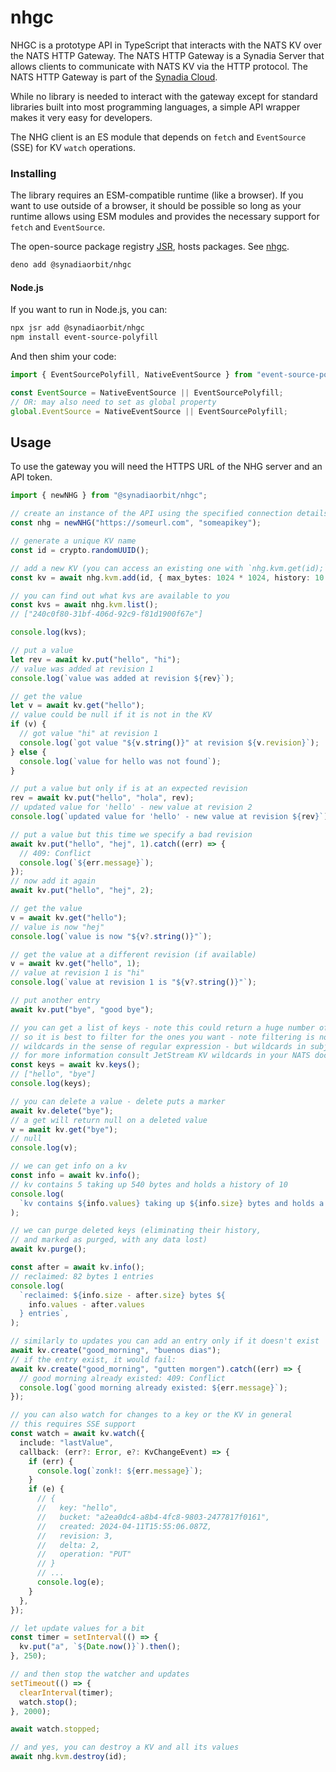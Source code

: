 # nhgc

NHGC is a prototype API in TypeScript that interacts with the NATS KV over the
NATS HTTP Gateway. The NATS HTTP Gateway is a Synadia Server that allows clients
to communicate with NATS KV via the HTTP protocol. The NATS HTTP Gateway is part
of the [Synadia Cloud](https://www.synadia.com/).

While no library is needed to interact with the gateway except for standard
libraries built into most programming languages, a simple API wrapper makes it
very easy for developers.

The NHG client is an ES module that depends on `fetch` and `EventSource` (SSE)
for KV `watch` operations.

### Installing

The library requires an ESM-compatible runtime (like a browser). If you want to
use outside of a browser, it should be possible so long as your runtime allows
using ESM modules and provides the necessary support for `fetch` and
`EventSource`.

The open-source package registry [JSR](https://jsr.io), hosts packages. See
[nhgc](https://jsr.io/@synadiaorbit/nhgc).

```sh
deno add @synadiaorbit/nhgc
```

#### Node.js

If you want to run in Node.js, you can:

```sh
npx jsr add @synadiaorbit/nhgc
npm install event-source-polyfill
```

And then shim your code:

```javascript
import { EventSourcePolyfill, NativeEventSource } from "event-source-polyfill";

const EventSource = NativeEventSource || EventSourcePolyfill;
// OR: may also need to set as global property
global.EventSource = NativeEventSource || EventSourcePolyfill;
```

## Usage

To use the gateway you will need the HTTPS URL of the NHG server and an API
token.

```typescript
import { newNHG } from "@synadiaorbit/nhgc";

// create an instance of the API using the specified connection details
const nhg = newNHG("https://someurl.com", "someapikey");

// generate a unique KV name
const id = crypto.randomUUID();

// add a new KV (you can access an existing one with `nhg.kvm.get(id);`)
const kv = await nhg.kvm.add(id, { max_bytes: 1024 * 1024, history: 10 });

// you can find out what kvs are available to you
const kvs = await nhg.kvm.list();
// ["240c0f80-31bf-406d-92c9-f81d1900f67e"]

console.log(kvs);

// put a value
let rev = await kv.put("hello", "hi");
// value was added at revision 1
console.log(`value was added at revision ${rev}`);

// get the value
let v = await kv.get("hello");
// value could be null if it is not in the KV
if (v) {
  // got value "hi" at revision 1
  console.log(`got value "${v.string()}" at revision ${v.revision}`);
} else {
  console.log(`value for hello was not found`);
}

// put a value but only if is at an expected revision
rev = await kv.put("hello", "hola", rev);
// updated value for 'hello' - new value at revision 2
console.log(`updated value for 'hello' - new value at revision ${rev}`);

// put a value but this time we specify a bad revision
await kv.put("hello", "hej", 1).catch((err) => {
  // 409: Conflict
  console.log(`${err.message}`);
});
// now add it again
await kv.put("hello", "hej", 2);

// get the value
v = await kv.get("hello");
// value is now "hej"
console.log(`value is now "${v?.string()}"`);

// get the value at a different revision (if available)
v = await kv.get("hello", 1);
// value at revision 1 is "hi"
console.log(`value at revision 1 is "${v?.string()}"`);

// put another entry
await kv.put("bye", "good bye");

// you can get a list of keys - note this could return a huge number of keys
// so it is best to filter for the ones you want - note filtering is not
// wildcards in the sense of regular expression - but wildcards in subjects
// for more information consult JetStream KV wildcards in your NATS documentation.
const keys = await kv.keys();
// ["hello", "bye"]
console.log(keys);

// you can delete a value - delete puts a marker
await kv.delete("bye");
// a get will return null on a deleted value
v = await kv.get("bye");
// null
console.log(v);

// we can get info on a kv
const info = await kv.info();
// kv contains 5 taking up 540 bytes and holds a history of 10
console.log(
  `kv contains ${info.values} taking up ${info.size} bytes and holds a history of ${info.history}`,
);

// we can purge deleted keys (eliminating their history,
// and marked as purged, with any data lost)
await kv.purge();

const after = await kv.info();
// reclaimed: 82 bytes 1 entries
console.log(
  `reclaimed: ${info.size - after.size} bytes ${
    info.values - after.values
  } entries`,
);

// similarly to updates you can add an entry only if it doesn't exist
await kv.create("good_morning", "buenos dias");
// if the entry exist, it would fail:
await kv.create("good_morning", "gutten morgen").catch((err) => {
  // good morning already existed: 409: Conflict
  console.log(`good morning already existed: ${err.message}`);
});

// you can also watch for changes to a key or the KV in general
// this requires SSE support
const watch = await kv.watch({
  include: "lastValue",
  callback: (err?: Error, e?: KvChangeEvent) => {
    if (err) {
      console.log(`zonk!: ${err.message}`);
    }
    if (e) {
      // {
      //   key: "hello",
      //   bucket: "a2ea0dc4-a8b4-4fc8-9803-2477817f0161",
      //   created: 2024-04-11T15:55:06.087Z,
      //   revision: 3,
      //   delta: 2,
      //   operation: "PUT"
      // }
      // ...
      console.log(e);
    }
  },
});

// let update values for a bit
const timer = setInterval(() => {
  kv.put("a", `${Date.now()}`).then();
}, 250);

// and then stop the watcher and updates
setTimeout(() => {
  clearInterval(timer);
  watch.stop();
}, 2000);

await watch.stopped;

// and yes, you can destroy a KV and all its values
await nhg.kvm.destroy(id);
```
